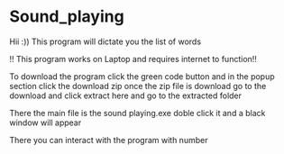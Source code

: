 # Sound_playing
Hii :))
This program will dictate you the list of words

!! This program works on Laptop and requires internet to function!!

To download the program click the green code button and in the popup section click the download zip
once the zip file is download go to the download and click extract here and go to the extracted folder

There the main file is the sound playing.exe 
doble click it and a black window will appear

There you can interact with the program with number
